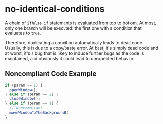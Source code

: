 # no-identical-conditions

A chain of `if`/`else if` statements is evaluated from top to bottom. At most, only
one branch will be executed: the first one with a condition that evaluates to `true`.

Therefore, duplicating a condition automatically leads to dead code. Usually, this is due to a
copy/paste error. At best, it's simply dead code and at worst, it's a bug that is likely to induce
further bugs as the code is maintained, and obviously it could lead to unexpected behavior.

## Noncompliant Code Example

```javascript
if (param == 1) {
  openWindow();
} else if (param == 2) {
  closeWindow();
} else if (param == 1) {
  // Noncompliant
  moveWindowToTheBackground();
}
```
